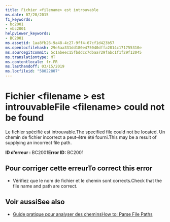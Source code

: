 ```yaml
---
title: Fichier <filename> est introuvable
ms.date: 07/20/2015
f1_keywords:
- bc2001
- vbc2001
helpviewer_keywords:
- BC2001
ms.assetid: 1aa8fb26-9a48-4c27-9ff4-67cf1d423b57
ms.openlocfilehash: 29e5aa331dd180e475040dffa2814c171755310e
ms.sourcegitcommit: 5c1abeec15fbddcc7dbaa729fabc1f1f29f12045
ms.translationtype: MT
ms.contentlocale: fr-FR
ms.lasthandoff: 03/15/2019
ms.locfileid: "58022807"
---
```

# <a name="file-filename-could-not-be-found"></a><span data-ttu-id="02c28-102">Fichier \<filename > est introuvable</span><span class="sxs-lookup"><span data-stu-id="02c28-102">File \<filename> could not be found</span></span>
<span data-ttu-id="02c28-103">Le fichier spécifié est introuvable.</span><span class="sxs-lookup"><span data-stu-id="02c28-103">The specified file could not be located.</span></span> <span data-ttu-id="02c28-104">Un chemin de fichier incorrect a peut-être été fourni.</span><span class="sxs-lookup"><span data-stu-id="02c28-104">This may be a result of supplying an incorrect file path.</span></span>  
  
 <span data-ttu-id="02c28-105">**ID d’erreur :** BC2001</span><span class="sxs-lookup"><span data-stu-id="02c28-105">**Error ID:** BC2001</span></span>  
  
## <a name="to-correct-this-error"></a><span data-ttu-id="02c28-106">Pour corriger cette erreur</span><span class="sxs-lookup"><span data-stu-id="02c28-106">To correct this error</span></span>  
  
-   <span data-ttu-id="02c28-107">Vérifiez que le nom de fichier et le chemin sont corrects.</span><span class="sxs-lookup"><span data-stu-id="02c28-107">Check that the file name and path are correct.</span></span>  
  
## <a name="see-also"></a><span data-ttu-id="02c28-108">Voir aussi</span><span class="sxs-lookup"><span data-stu-id="02c28-108">See also</span></span>

- [<span data-ttu-id="02c28-109">Guide pratique pour analyser des chemins</span><span class="sxs-lookup"><span data-stu-id="02c28-109">How to: Parse File Paths</span></span>](../../visual-basic/developing-apps/programming/drives-directories-files/how-to-parse-file-paths.md)
